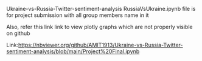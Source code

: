 Ukraine-vs-Russia-Twitter-sentiment-analysis
RussiaVsUkraine.ipynb file is for project submission with all group members name in it

Also, refer this link link to view plotly graphs which are not properly visible on github

Link:https://nbviewer.org/github/AMIT1913/Ukraine-vs-Russia-Twitter-sentiment-analysis/blob/main/Project%20Final.ipynb
